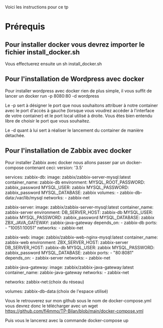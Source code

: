 Voici les instructions pour ce tp

# Prérequis

Pour installer docker vous devrez importer le fichier install_docker.sh
-
Vous effectuerez ensuite un sh install_docker.sh


## Pour l'installation de Wordpress avec docker

Pour installer wordpress avec docker rien de plus simple, il vous suffit de lancer un docker run -p 8080:80 -d wordpress

Le -p sert à désigner le port que nous souhaitons attribuer à notre container avec le port d'accès à gauche (lorsque vous voudrez accéder à l'interface de votre container) et le port local utilisé à droite.
Vous êtes bien entendu libre de choisir le port que vous souhaitez.

Le -d quant à lui sert à réaliser le lancement du container de manière détachée.

## Pour l'installation de Zabbix avec docker

Pour installer Zabbix avec docker nous allons passer par un docker-compose contenant ceci: 
version: '3.5'

services:
  zabbix-db:
   image: zabbix/zabbix-server-mysql:latest
    container_name: zabbix-db
    environment:
      MYSQL_ROOT_PASSWORD: zabbix_password
      MYSQL_USER: zabbix
      MYSQL_PASSWORD: zabbix_password
      MYSQL_DATABASE: zabbix
    volumes:
      - zabbix-db-data:/var/lib/mysql
    networks:
      - zabbix-net

  zabbix-server:
    image: zabbix/zabbix-server-mysql:latest
    container_name: zabbix-server
    environment:
      DB_SERVER_HOST: zabbix-db
      MYSQL_USER: zabbix
      MYSQL_PASSWORD: zabbix_password
      MYSQL_DATABASE: zabbix
      ZBX_JAVA_GATEWAY: zabbix-java-gateway
    depends_on:
      - zabbix-db
    ports:
      - "10051:10051"
    networks:
      - zabbix-net

  zabbix-web:
    image: zabbix/zabbix-web-nginx-mysql:latest
    container_name: zabbix-web
    environment:
      ZBX_SERVER_HOST: zabbix-server
      DB_SERVER_HOST: zabbix-db
      MYSQL_USER: zabbix
      MYSQL_PASSWORD: zabbix_password
      MYSQL_DATABASE: zabbix
    ports:
      - "80:8081"
    depends_on:
      - zabbix-server
    networks:
      - zabbix-net

  zabbix-java-gateway:
    image: zabbix/zabbix-java-gateway:latest
    container_name: zabbix-java-gateway
    networks:
      - zabbix-net

networks:
  zabbix-net:(choix du réseau)

volumes:
  zabbix-db-data:(choix de l'espace utilisé)

Vous le retrouverez sur mon github sous le nom de docker-compose.yml vous devrez donc le télécharger avec un wget https://github.com/fl4mmo/TP-Bilan/blob/main/docker-compose.yml

Puis vous le lancerez avec la commande docker-compose up 

